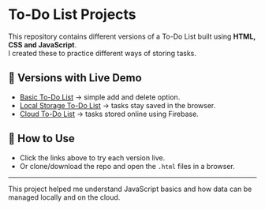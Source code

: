 # To-Do List Projects

This repository contains different versions of a To-Do List built using **HTML, CSS and JavaScript**.  
I created these to practice different ways of storing tasks.

## 📌 Versions with Live Demo
- [Basic To-Do List](https://laxmikavya26.github.io/To-do-list/to-do%20list.html) → simple add and delete option.  
- [Local Storage To-Do List](https://laxmikavya26.github.io/To-do-list/local_storage%20to-do.html) → tasks stay saved in the browser.  
- [Cloud To-Do List](https://laxmikavya26.github.io/To-do-list/cloud%20to-do.html) → tasks stored online using Firebase.  

## 🚀 How to Use
- Click the links above to try each version live.  
- Or clone/download the repo and open the `.html` files in a browser.  

---

This project helped me understand JavaScript basics and how data can be managed locally and on the cloud.
